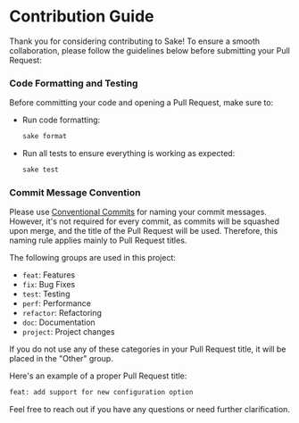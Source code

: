 # Contribution Guide

Thank you for considering contributing to Sake! To ensure a smooth collaboration, please follow the guidelines below before submitting your Pull Request:

### Code Formatting and Testing

Before committing your code and opening a Pull Request, make sure to:

- Run code formatting:
  ```bash
  sake format
  ```
- Run all tests to ensure everything is working as expected:
  ```bash
  sake test
  ```

### Commit Message Convention

Please use [Conventional Commits](https://www.conventionalcommits.org/en/v1.0.0/) for naming your commit messages. However, it's not required for every commit, as commits will be squashed upon merge, and the title of the Pull Request will be used. Therefore, this naming rule applies mainly to Pull Request titles.

The following groups are used in this project:

- `feat`: Features
- `fix`: Bug Fixes
- `test`: Testing
- `perf`: Performance
- `refactor`: Refactoring
- `doc`: Documentation
- `project`: Project changes

If you do not use any of these categories in your Pull Request title, it will be placed in the "Other" group.

Here's an example of a proper Pull Request title:

```bash
feat: add support for new configuration option
```

Feel free to reach out if you have any questions or need further clarification.
